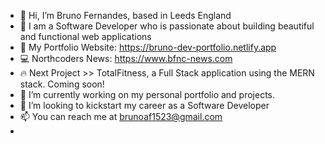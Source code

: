 - 👋 Hi, I’m Bruno Fernandes, based in Leeds England
- 👀 I am a Software Developer who is passionate about building beautiful and functional web applications
- 🚨 My Portfolio Website: https://bruno-dev-portfolio.netlify.app
- 💻 Northcoders News: https://www.bfnc-news.com
- 🔥 Next Project >> TotalFitness, a Full Stack application using the MERN stack. Coming soon! 
- 🌱 I’m currently working on my personal portfolio and projects.
- 💞️ I’m looking to kickstart my career as a Software Developer
- 📫 You can reach me at brunoaf1523@gmail.com
- 

<!---
brunoFernandes21/brunoFernandes21 is a ✨ special ✨ repository because its `README.md` (this file) appears on your GitHub profile.
You can click the Preview link to take a look at your changes.
--->
